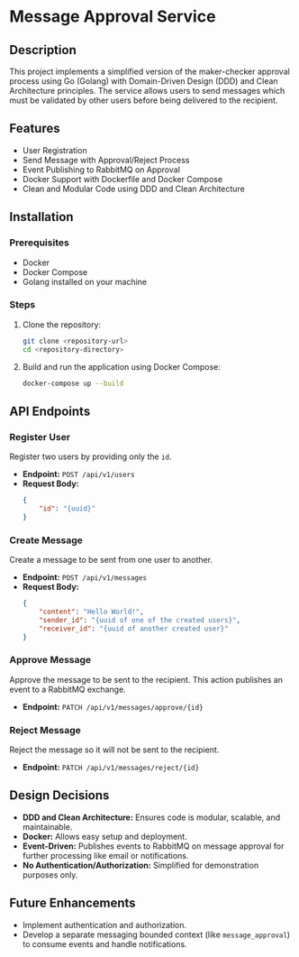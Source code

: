 # Message Approval Service

## Description
This project implements a simplified version of the maker-checker approval process using Go (Golang) with Domain-Driven Design (DDD) and Clean Architecture principles. The service allows users to send messages which must be validated by other users before being delivered to the recipient.

## Features
- User Registration
- Send Message with Approval/Reject Process
- Event Publishing to RabbitMQ on Approval
- Docker Support with Dockerfile and Docker Compose
- Clean and Modular Code using DDD and Clean Architecture

## Installation

### Prerequisites
- Docker
- Docker Compose
- Golang installed on your machine

### Steps
1. Clone the repository:
    ```sh
    git clone <repository-url>
    cd <repository-directory>
    ```

2. Build and run the application using Docker Compose:
    ```sh
    docker-compose up --build
    ```

## API Endpoints

### Register User
Register two users by providing only the `id`.

- **Endpoint:** `POST /api/v1/users`
- **Request Body:**
    ```json
    {
        "id": "{uuid}"
    }
    ```

### Create Message
Create a message to be sent from one user to another.

- **Endpoint:** `POST /api/v1/messages`
- **Request Body:**
    ```json
    {
        "content": "Hello World!",
        "sender_id": "{uuid of one of the created users}",
        "receiver_id": "{uuid of another created user}"
    }
    ```

### Approve Message
Approve the message to be sent to the recipient. This action publishes an event to a RabbitMQ exchange.

- **Endpoint:** `PATCH /api/v1/messages/approve/{id}`

### Reject Message
Reject the message so it will not be sent to the recipient.

- **Endpoint:** `PATCH /api/v1/messages/reject/{id}`

## Design Decisions
- **DDD and Clean Architecture:** Ensures code is modular, scalable, and maintainable.
- **Docker:** Allows easy setup and deployment.
- **Event-Driven:** Publishes events to RabbitMQ on message approval for further processing like email or notifications.
- **No Authentication/Authorization:** Simplified for demonstration purposes only.

## Future Enhancements
- Implement authentication and authorization.
- Develop a separate messaging bounded context (like `message_approval`) to consume events and handle notifications.

